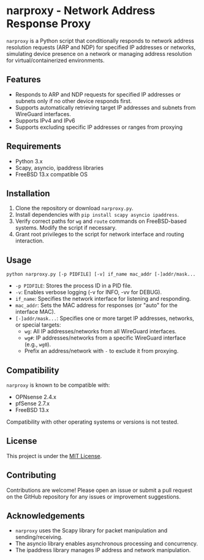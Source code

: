 # narproxy - Network Address Response Proxy

`narproxy` is a Python script that conditionally responds to network address resolution requests (ARP and NDP) for specified IP addresses or networks, simulating device presence on a network or managing address resolution for virtual/containerized environments.

## Features

*   Responds to ARP and NDP requests for specified IP addresses or subnets only if no other device responds first.
*   Supports automatically retrieving target IP addresses and subnets from WireGuard interfaces.
*   Supports IPv4 and IPv6
*   Supports excluding specific IP addresses or ranges from proxying

## Requirements

*   Python 3.x
*   Scapy, asyncio, ipaddress libraries
*   FreeBSD 13.x compatible OS

## Installation

1.  Clone the repository or download `narproxy.py`.
2.  Install dependencies with `pip install scapy asyncio ipaddress`.
3.  Verify correct paths for `wg` and `route` commands on FreeBSD-based systems. Modify the script if necessary.
4.  Grant root privileges to the script for network interface and routing interaction.

## Usage

`python narproxy.py [-p PIDFILE] [-v] if_name mac_addr [-]addr/mask...`

*   `-p PIDFILE`: Stores the process ID in a PID file.
*   `-v`: Enables verbose logging (-v for INFO, -vv for DEBUG).
*   `if_name`: Specifies the network interface for listening and responding.
*   `mac_addr`: Sets the MAC address for responses (or "auto" for the interface MAC).
*   `[-]addr/mask...`: Specifies one or more target IP addresses, networks, or special targets:
    *   `wg`: All IP addresses/networks from all WireGuard interfaces.
    *   `wg#`: IP addresses/networks from a specific WireGuard interface (e.g., `wg0`).
    *   Prefix an address/network with `-` to exclude it from proxying.

## Compatibility

`narproxy` is known to be compatible with:

*   OPNsense 2.4.x
*   pfSense 2.7.x
*   FreeBSD 13.x

Compatibility with other operating systems or versions is not tested.

## License

This project is under the [MIT License](LICENSE).

## Contributing 

Contributions are welcome! Please open an issue or submit a pull request on the GitHub repository for any issues or improvement suggestions.

## Acknowledgements

*   `narproxy` uses the Scapy library for packet manipulation and sending/receiving.
*   The asyncio library enables asynchronous processing and concurrency.
*   The ipaddress library manages IP address and network manipulation.
